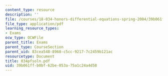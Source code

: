 ```yaml
---
content_type: resource
description: ''
file: /courses/18-034-honors-differential-equations-spring-2004/39b061ffb0bf62be053a75a1c24a4d58_034pfsoln.pdf
file_type: application/pdf
learning_resource_types:
- Exams
ocw_type: OCWFile
parent_title: Exams
parent_type: CourseSection
parent_uid: 83cea548-8968-c5cc-9217-7c2459b121ac
resourcetype: Document
title: 034pfsoln.pdf
uid: 39b061ff-b0bf-62be-053a-75a1c24a4d58
---
```

